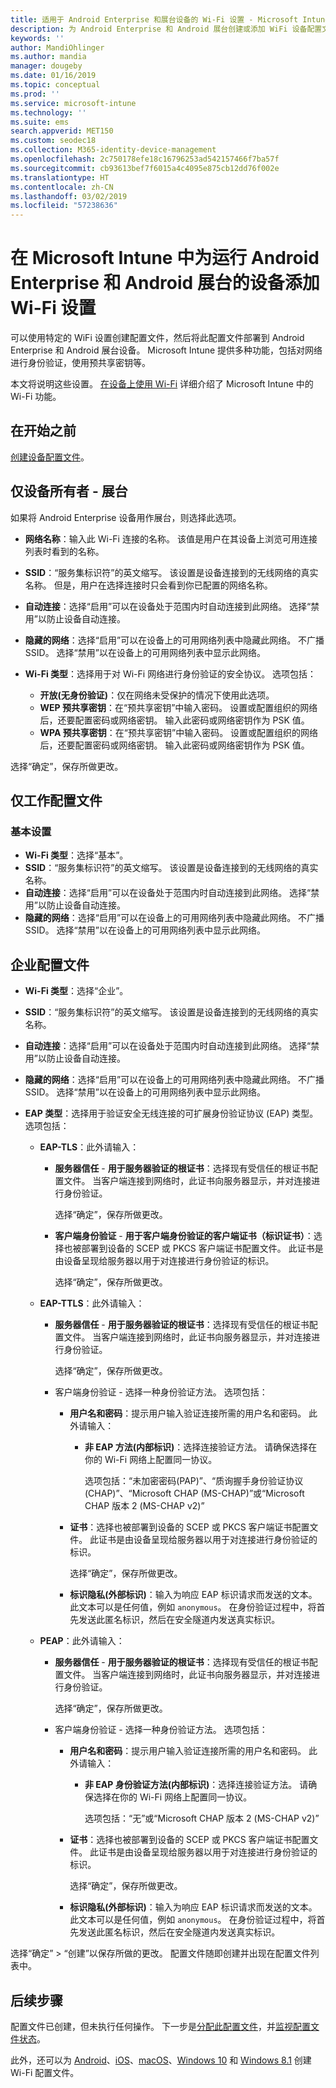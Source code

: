 ```yaml
---
title: 适用于 Android Enterprise 和展台设备的 Wi-Fi 设置 - Microsoft Intune | Microsoft Docs
description: 为 Android Enterprise 和 Android 展台创建或添加 WiFi 设备配置文件。 请参阅不同的设置，包括添加证书、选择 EAP 类型以及在 Microsoft Intune 中选择身份验证方法。 对于展台设备，还要输入网络的预共享密码。
keywords: ''
author: MandiOhlinger
ms.author: mandia
manager: dougeby
ms.date: 01/16/2019
ms.topic: conceptual
ms.prod: ''
ms.service: microsoft-intune
ms.technology: ''
ms.suite: ems
search.appverid: MET150
ms.custom: seodec18
ms.collection: M365-identity-device-management
ms.openlocfilehash: 2c750178efe18c16796253ad542157466f7ba57f
ms.sourcegitcommit: cb93613bef7f6015a4c4095e875cb12dd76f002e
ms.translationtype: HT
ms.contentlocale: zh-CN
ms.lasthandoff: 03/02/2019
ms.locfileid: "57238636"
---
```

# <a name="add-wi-fi-settings-for-devices-running-android-enterprise-and-android-kiosk-in-microsoft-intune"></a>在 Microsoft Intune 中为运行 Android Enterprise 和 Android 展台的设备添加 Wi-Fi 设置

可以使用特定的 WiFi 设置创建配置文件，然后将此配置文件部署到 Android Enterprise 和 Android 展台设备。 Microsoft Intune 提供多种功能，包括对网络进行身份验证，使用预共享密钥等。

本文将说明这些设置。 [在设备上使用 Wi-Fi](wi-fi-settings-configure.md) 详细介绍了 Microsoft Intune 中的 Wi-Fi 功能。

## <a name="before-you-begin"></a>在开始之前

[创建设备配置文件](wi-fi-settings-configure.md#create-a-device-profile)。

## <a name="device-owner-only---kiosk"></a>仅设备所有者 - 展台

如果将 Android Enterprise 设备用作展台，则选择此选项。

- **网络名称**：输入此 Wi-Fi 连接的名称。 该值是用户在其设备上浏览可用连接列表时看到的名称。
- **SSID**：“服务集标识符”的英文缩写。 该设置是设备连接到的无线网络的真实名称。 但是，用户在选择连接时只会看到你已配置的网络名称。
- **自动连接**：选择“启用”可以在设备处于范围内时自动连接到此网络。 选择“禁用”以防止设备自动连接。
- **隐藏的网络**：选择“启用”可以在设备上的可用网络列表中隐藏此网络。 不广播 SSID。 选择“禁用”以在设备上的可用网络列表中显示此网络。
- **Wi-Fi 类型**：选择用于对 Wi-Fi 网络进行身份验证的安全协议。 选项包括：

  - **开放(无身份验证)**：仅在网络未受保护的情况下使用此选项。
  - **WEP 预共享密钥**：在“预共享密钥”中输入密码。 设置或配置组织的网络后，还要配置密码或网络密钥。 输入此密码或网络密钥作为 PSK 值。
  - **WPA 预共享密钥**：在“预共享密钥”中输入密码。 设置或配置组织的网络后，还要配置密码或网络密钥。 输入此密码或网络密钥作为 PSK 值。

选择“确定”，保存所做更改。

## <a name="work-profile-only"></a>仅工作配置文件

### <a name="basic-settings"></a>基本设置

- **Wi-Fi 类型**：选择“基本”。
- **SSID**：“服务集标识符”的英文缩写。 该设置是设备连接到的无线网络的真实名称。
- **自动连接**：选择“启用”可以在设备处于范围内时自动连接到此网络。 选择“禁用”以防止设备自动连接。
- **隐藏的网络**：选择“启用”可以在设备上的可用网络列表中隐藏此网络。 不广播 SSID。 选择“禁用”以在设备上的可用网络列表中显示此网络。

## <a name="enterprise-profile"></a>企业配置文件

- **Wi-Fi 类型**：选择“企业”。
- **SSID**：“服务集标识符”的英文缩写。 该设置是设备连接到的无线网络的真实名称。
- **自动连接**：选择“启用”可以在设备处于范围内时自动连接到此网络。 选择“禁用”以防止设备自动连接。
- **隐藏的网络**：选择“启用”可以在设备上的可用网络列表中隐藏此网络。 不广播 SSID。 选择“禁用”以在设备上的可用网络列表中显示此网络。
- **EAP 类型**：选择用于验证安全无线连接的可扩展身份验证协议 (EAP) 类型。 选项包括： 

  - **EAP-TLS**：此外请输入：

    - **服务器信任** - **用于服务器验证的根证书**：选择现有受信任的根证书配置文件。 当客户端连接到网络时，此证书向服务器显示，并对连接进行身份验证。

      选择“确定”，保存所做更改。

    - **客户端身份验证** - **用于客户端身份验证的客户端证书（标识证书）**：选择也被部署到设备的 SCEP 或 PKCS 客户端证书配置文件。 此证书是由设备呈现给服务器以用于对连接进行身份验证的标识。

      选择“确定”，保存所做更改。

  - **EAP-TTLS**：此外请输入：

    - **服务器信任** - **用于服务器验证的根证书**：选择现有受信任的根证书配置文件。 当客户端连接到网络时，此证书向服务器显示，并对连接进行身份验证。

      选择“确定”，保存所做更改。

    - 客户端身份验证 - 选择一种身份验证方法。 选项包括：

      - **用户名和密码**：提示用户输入验证连接所需的用户名和密码。 此外请输入：
        - **非 EAP 方法(内部标识)**：选择连接验证方法。 请确保选择在你的 Wi-Fi 网络上配置同一协议。

          选项包括：“未加密密码(PAP)”、“质询握手身份验证协议(CHAP)”、“Microsoft CHAP (MS-CHAP)”或“Microsoft CHAP 版本 2 (MS-CHAP v2)”

      - **证书**：选择也被部署到设备的 SCEP 或 PKCS 客户端证书配置文件。 此证书是由设备呈现给服务器以用于对连接进行身份验证的标识。

        选择“确定”，保存所做更改。

      - **标识隐私(外部标识)**：输入为响应 EAP 标识请求而发送的文本。 此文本可以是任何值，例如 `anonymous`。 在身份验证过程中，将首先发送此匿名标识，然后在安全隧道内发送真实标识。

  - **PEAP**：此外请输入：

    - **服务器信任** - **用于服务器验证的根证书**：选择现有受信任的根证书配置文件。 当客户端连接到网络时，此证书向服务器显示，并对连接进行身份验证。

      选择“确定”，保存所做更改。

    - 客户端身份验证 - 选择一种身份验证方法。 选项包括：

      - **用户名和密码**：提示用户输入验证连接所需的用户名和密码。 此外请输入：
        - **非 EAP 身份验证方法(内部标识)**：选择连接验证方法。 请确保选择在你的 Wi-Fi 网络上配置同一协议。

          选项包括：“无”或“Microsoft CHAP 版本 2 (MS-CHAP v2)”

      - **证书**：选择也被部署到设备的 SCEP 或 PKCS 客户端证书配置文件。 此证书是由设备呈现给服务器以用于对连接进行身份验证的标识。

        选择“确定”，保存所做更改。

      - **标识隐私(外部标识)**：输入为响应 EAP 标识请求而发送的文本。 此文本可以是任何值，例如 `anonymous`。 在身份验证过程中，将首先发送此匿名标识，然后在安全隧道内发送真实标识。

选择“确定” > “创建”以保存所做的更改。 配置文件随即创建并出现在配置文件列表中。

## <a name="next-steps"></a>后续步骤

配置文件已创建，但未执行任何操作。 下一步是[分配此配置文件](device-profile-assign.md)，并[监视配置文件状态](device-profile-monitor.md)。

此外，还可以为 [Android](wi-fi-settings-android.md)、[iOS](wi-fi-settings-ios.md)、[macOS](wi-fi-settings-macos.md)、[Windows 10](wi-fi-settings-windows.md) 和 [Windows 8.1](wi-fi-settings-import-windows-8-1.md) 创建 Wi-Fi 配置文件。
